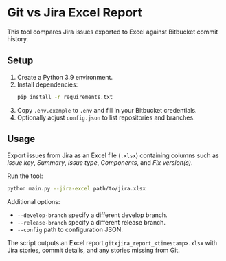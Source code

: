# Git vs Jira Excel Report

This tool compares Jira issues exported to Excel against Bitbucket commit history.

## Setup

1. Create a Python 3.9 environment.
2. Install dependencies:
   ```bash
   pip install -r requirements.txt
   ```
3. Copy `.env.example` to `.env` and fill in your Bitbucket credentials.
4. Optionally adjust `config.json` to list repositories and branches.

## Usage

Export issues from Jira as an Excel file (`.xlsx`) containing columns such as *Issue key*, *Summary*, *Issue type*, *Components*, and *Fix version(s)*.

Run the tool:

```bash
python main.py --jira-excel path/to/jira.xlsx
```

Additional options:

- `--develop-branch` specify a different develop branch.
- `--release-branch` specify a different release branch.
- `--config` path to configuration JSON.

The script outputs an Excel report `gitxjira_report_<timestamp>.xlsx` with Jira stories, commit details, and any stories missing from Git.
